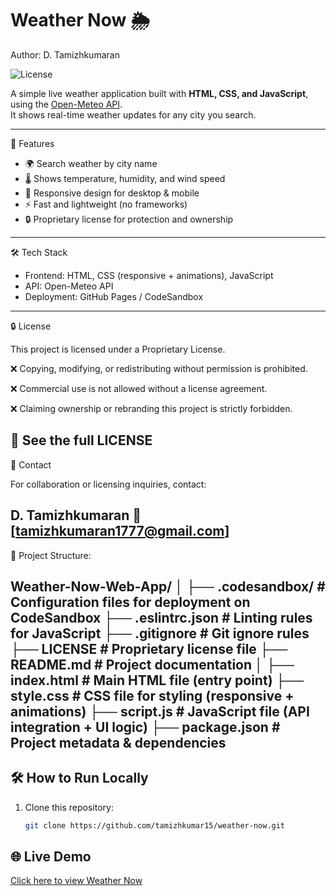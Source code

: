 # Weather Now 🌦️
Author: D. Tamizhkumaran

![License](https://img.shields.io/badge/License-Proprietary-blue.svg)

A simple live weather application built with **HTML, CSS, and JavaScript**, using the [Open-Meteo API](https://open-meteo.com/).  
It shows real-time weather updates for any city you search.

---

🚀 Features
- 🌍 Search weather by city name
- 🌡️ Shows temperature, humidity, and wind speed
- 📱 Responsive design for desktop & mobile
- ⚡ Fast and lightweight (no frameworks)
- 🔒 Proprietary license for protection and ownership
---

🛠️ Tech Stack
- Frontend: HTML, CSS (responsive + animations), JavaScript  
- API: Open-Meteo API  
- Deployment: GitHub Pages / CodeSandbox  

---

🔒 License

This project is licensed under a Proprietary License.

❌ Copying, modifying, or redistributing without permission is prohibited.

❌ Commercial use is not allowed without a license agreement.

❌ Claiming ownership or rebranding this project is strictly forbidden.

📌 See the full LICENSE
---

📧 Contact

For collaboration or licensing inquiries, contact:

D. Tamizhkumaran
📩 [tamizhkumaran1777@gmail.com]
---

📂 Project Structure:

Weather-Now-Web-App/
│
├── .codesandbox/         # Configuration files for deployment on CodeSandbox
├── .eslintrc.json        # Linting rules for JavaScript
├── .gitignore            # Git ignore rules
├── LICENSE               # Proprietary license file
├── README.md             # Project documentation
│
├── index.html            # Main HTML file (entry point)
├── style.css             # CSS file for styling (responsive + animations)
├── script.js             # JavaScript file (API integration + UI logic)
├── package.json          # Project metadata & dependencies
---

## 🛠️ How to Run Locally
1. Clone this repository:
   ```bash
   git clone https://github.com/tamizhkumar15/weather-now.git
## 🌐 Live Demo
[Click here to view Weather Now](https://tamizhkumar15.github.io/weather-now/)
